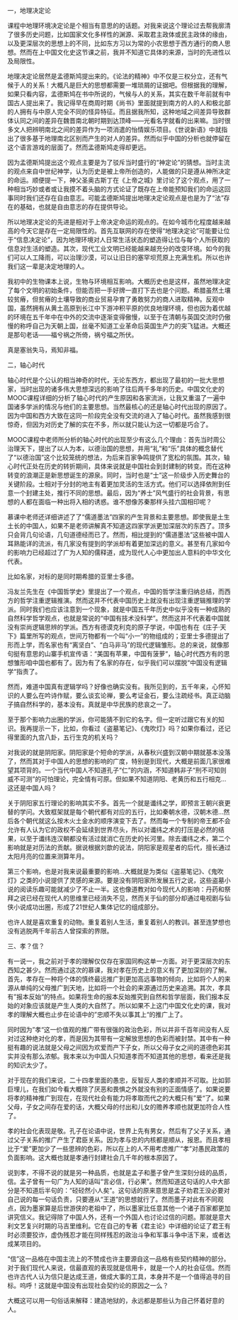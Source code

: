 一，地理决定论

课程中地理环境决定论是个相当有意思的的话题。对我来说这个理论过去帮我廓清了很多历史问题，比如国家文化多样性的渊源、采取君主政体或民主政体的缘由，以及更深层次的思想上的不同，比如东方习以为常的小农思想于西方通行的商人思想。然而在上中国文化史这节课之前，我并不知道它具体的来源，当时的先进性以及局限性。

地理决定论居然是孟德斯鸠提出来的。《论法的精神》中不仅是三权分立，还有气候于人的关系！大概凡是巨大的思想都需要一堆琐屑的证据吧。但根据我的理解，如果只看内容，孟德斯鸠在书中所说的，气候与人的关系，其实在数千年前就有中国古人提出来了。我记得早在商周时期《尚书》里面就提到南方的人的人和极北部的人拥有与中原人完全不同的怪异特征。而且据我所知，这种地域之间差异导致群体认同之间的差异在魏晋南北朝时期到达顶峰——光看名字就看的出来嘛。当时很多文人把辨明南北之间的差异作为一项消遣的怡情娱乐项目。《世说新语》中就指出了很多基于地理南北区别而产生的对人的差异。然而似乎中国的分析也就停留在这个语言游戏的层面了。然而孟德斯鸠走得却更远。

因为孟德斯鸠提出这个观点主要是为了驳斥当时盛行的“神定论”的猜想。当时主流的观点来自中世纪神学，认为历史是被上帝所创造的，人能做的只是遵从神所决定的命运。顺便提一下，神父圣奥古斯丁在《上帝之城》里讨论了这个观点，用了一种相当巧妙或者或让我摸不着头脑的方式论证了既存在上帝能预知我们的命运这回事同时我们还存在自由意志。可能孟德斯鸠提出地理决定论观点是也是为了“法”存在的基础，也就是自由意志的存在提供导论。

所以地理决定论的先进是相对于上帝决定命运的观点的。在如今城市化程度越来越高的今天它是存在一定局限性的。首先互联网的存在使得“地理决定论”可能要让位于“信息决定论”，因为地理环境对人日常生活状态的塑造得让位与每个人所获取的信息对生活的塑造。其次，现代工业文明已经能越来越充分的改变环境。如今的我们可以人工降雨，可以治理沙漠，可以让旧日的塞罕坝荒原上充满生机。所以也许我们这一辈是决定地理的人。

我初中的生物课本上说，生物与环境相互影响。大概历史也是这样，虽然地理决定了每个文明的初始条件，但能否把一手好牌一直打下去也是个问题。希腊虽然土壤较贫瘠，但贫瘠的土壤导致的商业贸易孕育了勇敢努力的商人进取精神。反观中国，虽然拥有从黄土高原到长江中下游冲积平原的优良地理环境，但也因为着优越的环境在五千年中在中外的交流中逐渐变得傲慢，以至于在清朝与英国交流时仍傲慢的称呼自己为天朝上国，丝毫不知道工业革命后英国生产力的突飞猛进。大概还是那句老话——福兮祸之所倚，祸兮福之所伏。

真是塞翁失马，焉知非福。

二，轴心时代

轴心时代是个公认的相当神奇的时代，无论东西方，都出现了最初的一批大思想家，当时出现的诸多伟大思想深远的影响了往后两千多年的历史。中国文化史的MOOC课程详细的分析了轴心时代的产生原因和各家流派，让我又重温了一遍中国诸多学派的情况与他们的主要思想。当然最核心的还是轴心时代出现的原因了。因为中国和西方大致在这同一阶段完全没有交流的进入了轴心时代。虽然我感到很惊奇，但因为对历史了解的实在不多，所以就只能认为这一切都是巧合了。

MOOC课程中老师所分析的轴心时代的出现至少有这么几个理由：首先当时周公治理天下，提出了以人为本，以德治国的思想，并用“礼”和“乐”具体的概念替代了“以德治国”这个比较笼统的想法，为后来百家争鸣提供了宽松的氛围。其次，轴心时代正处在历史的转折期间，具体来说就是中国社会到封建制的转变。而在这种转变的浪潮正是新思想诞生的源泉。同时，当时也是“士”这一阶级步入历史舞台的关键阶段。士相对于分封的地主有着更加灵活的生活方式。他们可以选择依附到任意一个封建主处，推行不同的思想。最后，因为“养士”风气盛行的社会背景，有思想的人都在面临一种出将入相的诱惑。谁不想像苏秦那样头挂六国相印呢？

慕课中老师还详细讲述了了“儒道墨法”四家的产生背景和主要思想。即使我是土生土长的中国人，如果不是老师讲解真不知道这四家学派更加深层次的东西了。顶多只会背几句论语，几句道德经而已了。然而，相比提到的“儒道墨法”这些被中国人耳熟能详的流派，有几家没有提到的学派却有着更加深远的意义。甚至有几家如今的影响力已经超过了广为人知的儒释道，成为现代人心中更加出人意料的中华文化代表。

比如名家，对标的是同时期希腊的亚里士多德。

冯友兰先生在《中国哲学史》里提出了一个观点，中国的哲学注重归纳总结，而西方的哲学注重逻辑推演。然而这并不代表中国历史上就没有出现注重逻辑推理的学派。同时我们也应该注意到一个现象，就是中国五千年历史中似乎没有一种成熟的自然科学哲学观点，也就是常说的“中国有技术没科学”。然而这并不代表着中国就没有崇尚逻辑思辨的学派。西方有德谟克利克的原子学说，中国也有在《庄子·天下》篇里所写的观点，世间万物都有一个叫“小一”的物组成的；亚里士多德提出了形而上学，而名家也有“离坚白”、“白马非马”的现代逻辑雏形。总的来说，就像那句挺有意思的山寨手机宣传语：“美国有苹果，中国有菠萝“，轴心时代西方有的思想雏形咱中国也都有了。因为有了名家的存在，似乎我们可以摆脱“中国没有逻辑学“指责了。

然而，难道中国真有逻辑学吗？好像也确实没有。我所见到的，五千年来，心怀知识的人要么在吟诗作赋，要么谈玄论禅，要么考证金石，要么注疏经书。真正动脑子搞自然科学的，基本没有。真就是中华民族的悲哀之一了。

至于那个影响力出圈的学派，你可能猜不到它的名字。但一定听过跟它有关的知识。我再提示一下，比如，你看过《盗墓笔记》、《鬼吹灯》吗？如果你看过，还记得里面的九宫八卦，五行生克的机关吗？

对我说的就是阴阳家。阴阳家是个短命的学派，从春秋兴盛到汉朝中期就基本没落了，然而其对于中国人的思想的影响的广度，特别是到现代，大概是前面几家很难望其项背的。一个当代中国人不知道孔子“仁”的内涵，不知道韩非子“刑不可知则威不可测”的可怕理论，完全情有可原。但如果不知道阴阳、老黄历和五行相克...这还是中国人吗？

关于阴阳家五行理论的影响其实不多。首先一个就是谶纬之学，即预言王朝兴衰更替的学问。大致框架就是每个朝代都有对应的五行，比如秦朝水德，汉朝木德...然后各个朝代就这么按木火土金水的顺序演变下去了。然而每一个专制的帝王都不会允许有人认为它的政权不会延续到世界尽头，所以对谶纬之术的打压是必然的结果，以至于谶纬连汉朝都没有活过就消亡在历史的长河里。除去谶纬之术，第二个影响就是对历法的贡献。据说根据刘歆的说法，阴阳家是观星者的后代，擅长通过太阳月亮的位置来测算年月。

第三个影响，也是对我来说最重要的影响...大概就是为类似《盗墓笔记》、《鬼吹灯》之类的小说提供了灵感的来源。要是没有阴阳家所发展五行之说，这些盗墓小说的阅读乐趣可能就减少了不止一半。这也像道教对如今现代人的影响：丹药和祭拜之说已经在现代人的思维里已经消失不见，然而关于仙的部分却通过电视剧与仙侠小说成功出圈，形成了21世纪人集体记忆的组成部分。

也许人就是喜欢重复的动物。重复着别人生活，重复着别人的教训。甚至连梦想也没有逃脱两千年前古人曾探索的界限。


三、孝？信？

有一说一，我之前对于孝的理解仅仅存在家国同构这单一方面。对于更深层次的东西知之甚少。然而通过这次的慕课，我对孝在历史上的意义有了更加深刻的了解。首先，孝存在一种将个体的慎终最远推广到更加高远事物的倾向，比如将个人的来源从单纯的父母推广到天地，比如将一个社会的来源通过历史来追溯。其次，孝具有”报本反始“的特点。如果将生命的报本反始推究到自然和哲学层面，我们报本反始的对象应该就是产生人类的大自然了。所以如果不上这门中国文化史的课，我对孝的理解大概也止步在论语中的”忠顺不失以事其上“的推广上了。

同时因为”孝“这一价值观的推广带有很强的政治色彩，所以并非千百年间没有人反对过这种绝对化的孝，而是因为其带有一定解放思想的色彩而被封禁。其中有一种挺有趣的说法就是父母之间因为欢爱而产下子女，所以父母子女之间的道德色彩其实并没有那么浓郁。我本来以为中国人只知道孝而不知道其他的思想，看来还是我的知识太少了。

对于现在的我们来说，二十四孝里面的愚忠，反智反人类的孝顺并不可取。比如郭巨埋儿，在我们如今看大概除了厌恶和畏惧之外就没有别的正面情感了。如果说要将孝的精神推广到现在，在现代社会有能力将孝取而代之的大概只有”爱“了。如果父母，子女之间存在爱的话，大概父母的付出和儿女的赡养孝顺也就更加符合人性了。

孝的社会化表现是敬。孔子在论语中说，世界上先有男女，然后有了父子关系，通过父子关系的推广产生了君臣关系。因为孝与忠的内核都是顺从，报恩。而且孝相比于“爱”更加少了一些思辨的色彩，所以在上的人不用考虑推广“孝”对愚民政策的负面影响。这大概也就是孝通行封建社会几千年的根本原因了。

说到孝，不得不说的就是另一种品质，也就是孟子和墨子曾产生深刻分歧的品质，信。孟子曾有一句广为人知的话叫“言必信，行必果”。然而知道这句话的人中大部分是不知道后半句的：“硁硁然小人矣”。这句话的原来意思是孟子劝君王没必要对自己说的每一句话负责，只要遵从“王道”的思想就行了。然而墨子对此有不同观点，因为墨家算是后世游侠的老祖中了，所以墨家比任意其他一个诸子百家都更加讲究信义。我记得除了中国人外，还有一个外国人也讨论过信的问题。那就是意大利文艺复兴时期的马吉里维利。它在自己的专著《君主论》中详细的论证了君王有时必须要狡诈，虚伪残忍才能在同样残忍的政治斗争和军事斗争中活下来，或者达成某项目的。

“信”这一品格在中国主流上的不赞成也许主要源自这一品格有些契约精神的部分。对于我们现代人来说，信最直观的表现就是信用卡，就是一个人的社会征信。然而也许古代人认为信只是达成王道，做成大事的工具，本身并不是一个值得追寻的目标。呜呼！这就是中国没有出现社会契约论的原因之一么？

大概这可以用一句俗话来解释：建造地狱的，永远都是那些认为自己怀着好意的人。